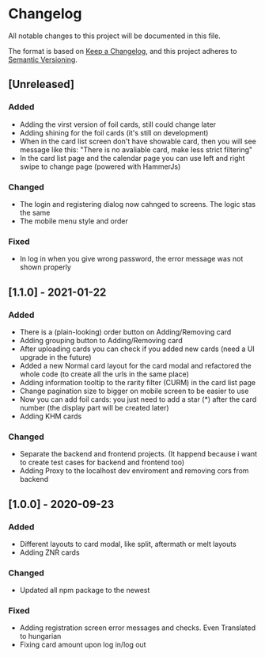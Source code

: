 # Changelog

All notable changes to this project will be documented in this file.

The format is based on [Keep a Changelog](https://keepachangelog.com/en/1.0.0/), and this project adheres to [Semantic Versioning](https://semver.org/spec/v2.0.0.html).

## [Unreleased]

### Added

- Adding the virst version of foil cards, still could change later
- Adding shining for the foil cards (it's still on development)
- When in the card list screen don't have showable card, then you will see message like this: "There is no avaliable card, make less strict filtering"
- In the card list page and the calendar page you can use left and right swipe to change page (powered with HammerJs)

### Changed

- The login and registering dialog now cahnged to screens. The logic stas the same
- The mobile menu style and order

### Fixed

- In log in when you give wrong password, the error message was not shown properly

## [1.1.0] - 2021-01-22

### Added

- There is a (plain-looking) order button on Adding/Removing card
- Adding grouping button to Adding/Removing card
- After uploading cards you can check if you added new cards (need a UI upgrade in the future)
- Added a new Normal card layout for the card modal and refactored the whole code (to create all the urls in the same place)
- Adding information tooltip to the rarity filter (CURM) in the card list page
- Change pagination size to bigger on mobile screen to be easier to use
- Now you can add foil cards: you just need to add a star (\*) after the card number (the display part will be created later)
- Adding KHM cards

### Changed

- Separate the backend and frontend projects. (It happend because i want to create test cases for backend and frontend too)
- Adding Proxy to the localhost dev enviroment and removing cors from backend

## [1.0.0] - 2020-09-23

### Added

- Different layouts to card modal, like split, aftermath or melt layouts
- Adding ZNR cards

### Changed

- Updated all npm package to the newest

### Fixed

- Adding registration screen error messages and checks. Even Translated to hungarian
- Fixing card amount upon log in/log out

